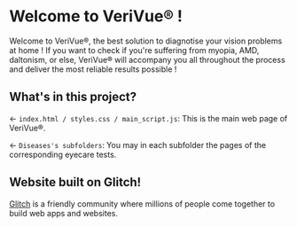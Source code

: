 # Welcome to VeriVue® !

Welcome to VeriVue®, the best solution to diagnotise your vision problems at home ! If you want to check if you're suffering from myopia, AMD, daltonism, or else, VeriVue® will accompany you all throughout the process and deliver the most reliable results possible !

## What's in this project?

← `index.html / styles.css / main_script.js`: This is the main web page of VeriVue®.

← `Diseases's subfolders`: You may in each subfolder the pages of the corresponding eyecare tests.

## Website built on Glitch!

[Glitch](https://glitch.com) is a friendly community where millions of people come together to build web apps and websites.
